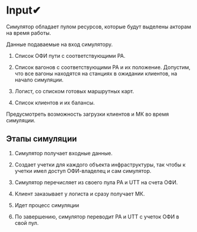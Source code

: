 # Input✔

Симулятор обладает пулом ресурсов, которые будут выделены акторам на время работы.

Данные подаваемые на вход симулятору.

1. Список ОФИ пути с соответствующими РА.

2. Список вагонов с соответствующими РА и их положение. Допустим, что все вагоны находятся на станциях в ожидании клиентов, на начало симуляции.

3. Логист, со списком готовых маршрутных карт.

4. Список клиентов и их балансы.

Предусмотреть возможность загрузки клиентов и МК во время симуляции.

## Этапы симуляции

1. Симулятор получает входные данные.

2. Создает учетки для каждого объекта инфраструктуры, так чтобы к учетки имел доступ ОФИ-владелец и сам симулятор.

3. Симулятор перечисляет из своего пула РА и UTT на счета ОФИ.

4. Клиент заказывает у логиста и сразу получает МК.

5. Идет процесс симуляции

6. По завершению, симулятор переводит РА и UTT с учеток ОФИ в свой пул.
